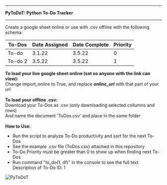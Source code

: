 - - - - - - - - - - - - - - - - - - - - - - - - -
**PyToDoT: Python To-Do Tracker**
- - - - - - - - - - - - - - - - - - - - - - - - -
Create a google sheet online or use with .csv offline with the following schema:

| To-Dos | Date Assigned | Date Complete | Priority |
| --- | --- | --- | --- |
| To-do | 3.1.22 | 3.5.22 | 0 |
| To-do 2 | 3.5.22 | 3.5.22 | 1 |


**To load your live google sheet online (set so anyone with the link can view):**<br/>
Change import_online to True, and replace ___online_url___ with that part of your url<br/><br/>
**To load your offline .csv:**<br/>
Download your To-Dos as .csv (only downloading selected collumns and rows)<br/>
And name the document 'ToDos.csv' and place in the same folder<br/><br/>
**How to Use:**
- Run the script to analyze To-Do productivity and sort for the next To-Dos
- See the example .csv file (ToDos.csv) attached in this repository
- To-Do Priority must be greater than 0 to show up when finding next To-Dos
- Run command "to_do(1, df)" in the console to see the full text Description of To-Do ID: 1

![PyToDoT](https://user-images.githubusercontent.com/5803874/175763591-e8261c2d-d28c-4527-a3d6-aa3672ad4171.jpg)
